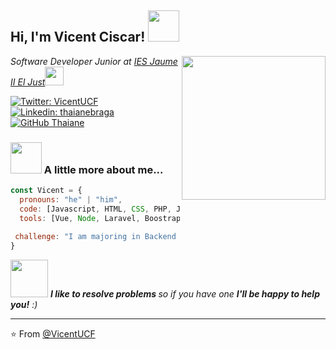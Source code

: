 <h2> Hi, I'm Vicent Ciscar! <img src="https://media.giphy.com/media/mGcNjsfWAjY5AEZNw6/giphy.gif" width="50"></h2>
<img align='right' src="https://media.giphy.com/media/ieyl9zmCjO4b4t6qoY/giphy.gif" width="230">
<p><em>Software Developer Junior at <a href="http://www.unb.br">IES Jaume II El Just</a><img src="https://media.giphy.com/media/WUlplcMpOCEmTGBtBW/giphy.gif" width="30"> 
</em></p>

[![Twitter: VicentUCF](https://img.shields.io/twitter/follow/Vicent_UCF?style=social)](https://twitter.com/Vicent_UCF)
[![Linkedin: thaianebraga](https://img.shields.io/badge/-vicentciscar-blue?style=flat-square&logo=Linkedin&logoColor=white&link=https://www.linkedin.com/in/vicentciscar/)](https://www.linkedin.com/in/vicent-ciscar-929a2a20a/)
[![GitHub Thaiane](https://img.shields.io/github/followers/vicentucf?label=follow&style=social)](https://github.com/VicentUCF)


### <img src="https://media.giphy.com/media/VgCDAzcKvsR6OM0uWg/giphy.gif" width="50"> A little more about me...  

```javascript
const Vicent = {
  pronouns: "he" | "him",
  code: [Javascript, HTML, CSS, PHP, Java],
  tools: [Vue, Node, Laravel, Boostrap, Docker],
 
 challenge: "I am majoring in Backend Development"
}
```

<img src="https://media.giphy.com/media/LnQjpWaON8nhr21vNW/giphy.gif" width="60"> <em><b>I like to resolve problems </b> so if you have one <b>I'll be happy to help you!</b> :)</em>

---

⭐️ From [@VicentUCF](https://github.com/VicentUCF)

